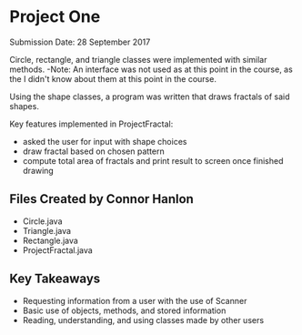 # Project One

Submission Date: 28 September 2017

Circle, rectangle, and triangle classes were implemented with similar methods.
-Note: An interface was not used as at this point in the course, as the I didn't know
about them at this point in the course. 

Using the shape classes, a program was written that draws fractals of said shapes.

Key features implemented in ProjectFractal:
  * asked the user for input with shape choices 
  * draw fractal based on chosen pattern
  * compute total area of fractals and print result to screen once finished drawing

## Files Created by Connor Hanlon
* Circle.java
* Triangle.java
* Rectangle.java
* ProjectFractal.java

## Key Takeaways
 * Requesting information from a user with the use of Scanner
 * Basic use of objects, methods, and stored information
 * Reading, understanding, and using classes made by other users
